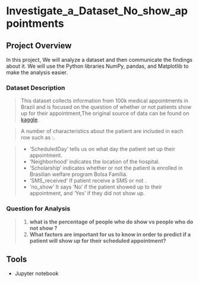 # Investigate_a_Dataset_No_show_appointments


## Project Overview

In this project, We will analyze a dataset  and then communicate the  findings about it. We will use the Python libraries NumPy, pandas, and Matplotlib to make the analysis easier.


### Dataset Description 

> This dataset collects information from 100k medical appointments in Brazil and is focused on the question of whether or not patients show up for their appointment,The original source of data can be found on [kaggle](https://www.kaggle.com/joniarroba/noshowappointments). 

>A number of characteristics about the patient are included in each row such as :.


>*   ‘ScheduledDay’ tells us on what day the patient set up their appointment.
>*   ‘Neighborhood’ indicates the location of the hospital.
>*   ‘Scholarship’ indicates whether or not the patient is enrolled in Brasilian welfare program Bolsa Família.
>*   ‘SMS_received’ If patient receive a SMS or not .
>*   ‘no_show’ It says ‘No’ if the patient showed up to their appointment, and ‘Yes’ if they did not show up.


### Question for Analysis
>1.    **what is the percentage of people who do show vs people who do not show ?**
>2.    **What factors are important for us to know in order to predict if a patient will show up for their scheduled appointment?**



## Tools 

*   Jupyter notebook

